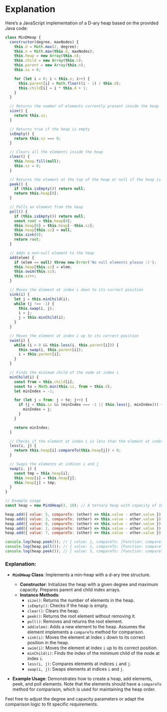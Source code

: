 # Explanation


Here’s a JavaScript implementation of a D-ary heap based on the provided Java code:

```javascript
class MinDHeap {
  constructor(degree, maxNodes) {
    this.d = Math.max(2, degree);
    this.n = Math.max(this.d, maxNodes);
    this.heap = new Array(this.n);
    this.child = new Array(this.n);
    this.parent = new Array(this.n);
    this.sz = 0;

    for (let i = 0; i < this.n; i++) {
      this.parent[i] = Math.floor((i - 1) / this.d);
      this.child[i] = i * this.d + 1;
    }
  }

  // Returns the number of elements currently present inside the heap
  size() {
    return this.sz;
  }

  // Returns true if the heap is empty
  isEmpty() {
    return this.sz === 0;
  }

  // Clears all the elements inside the heap
  clear() {
    this.heap.fill(null);
    this.sz = 0;
  }

  // Returns the element at the top of the heap or null if the heap is empty
  peek() {
    if (this.isEmpty()) return null;
    return this.heap[0];
  }

  // Polls an element from the heap
  poll() {
    if (this.isEmpty()) return null;
    const root = this.heap[0];
    this.heap[0] = this.heap[--this.sz];
    this.heap[this.sz] = null;
    this.sink(0);
    return root;
  }

  // Adds a non-null element to the heap
  add(elem) {
    if (elem == null) throw new Error('No null elements please :)');
    this.heap[this.sz] = elem;
    this.swim(this.sz);
    this.sz++;
  }

  // Moves the element at index i down to its correct position
  sink(i) {
    let j = this.minChild(i);
    while (j !== -1) {
      this.swap(i, j);
      i = j;
      j = this.minChild(i);
    }
  }

  // Moves the element at index i up to its correct position
  swim(i) {
    while (i > 0 && this.less(i, this.parent[i])) {
      this.swap(i, this.parent[i]);
      i = this.parent[i];
    }
  }

  // Finds the minimum child of the node at index i
  minChild(i) {
    const from = this.child[i];
    const to = Math.min(this.sz, from + this.d);
    let minIndex = -1;

    for (let j = from; j < to; j++) {
      if (j < this.sz && (minIndex === -1 || this.less(j, minIndex))) {
        minIndex = j;
      }
    }

    return minIndex;
  }

  // Checks if the element at index i is less than the element at index j
  less(i, j) {
    return this.heap[i].compareTo(this.heap[j]) < 0;
  }

  // Swaps the elements at indices i and j
  swap(i, j) {
    const tmp = this.heap[i];
    this.heap[i] = this.heap[j];
    this.heap[j] = tmp;
  }
}

// Example usage
const heap = new MinDHeap(3, 10); // A ternary heap with capacity of 10

heap.add({ value: 5, compareTo: (other) => this.value - other.value });
heap.add({ value: 3, compareTo: (other) => this.value - other.value });
heap.add({ value: 8, compareTo: (other) => this.value - other.value });
heap.add({ value: 1, compareTo: (other) => this.value - other.value });
heap.add({ value: 7, compareTo: (other) => this.value - other.value });

console.log(heap.peek()); // { value: 1, compareTo: [Function: compareTo] }
console.log(heap.poll()); // { value: 1, compareTo: [Function: compareTo] }
console.log(heap.peek()); // { value: 3, compareTo: [Function: compareTo] }
```

### Explanation:

- **`MinDHeap` Class**: Implements a min-heap with a d-ary tree structure.

  - **Constructor**: Initializes the heap with a given degree and maximum capacity. Prepares parent and child index arrays.
  - **Instance Methods**:
    - `size()`: Returns the number of elements in the heap.
    - `isEmpty()`: Checks if the heap is empty.
    - `clear()`: Clears the heap.
    - `peek()`: Returns the root element without removing it.
    - `poll()`: Removes and returns the root element.
    - `add(elem)`: Adds a new element to the heap. Assumes the element implements a `compareTo` method for comparison.
    - `sink(i)`: Moves the element at index `i` down to its correct position in the heap.
    - `swim(i)`: Moves the element at index `i` up to its correct position.
    - `minChild(i)`: Finds the index of the minimum child of the node at index `i`.
    - `less(i, j)`: Compares elements at indices `i` and `j`.
    - `swap(i, j)`: Swaps elements at indices `i` and `j`.
- **Example Usage**: Demonstrates how to create a heap, add elements, peek, and poll elements. Note that the elements should have a `compareTo` method for comparison, which is used for maintaining the heap order.

Feel free to adjust the degree and capacity parameters or adapt the comparison logic to fit specific requirements.
